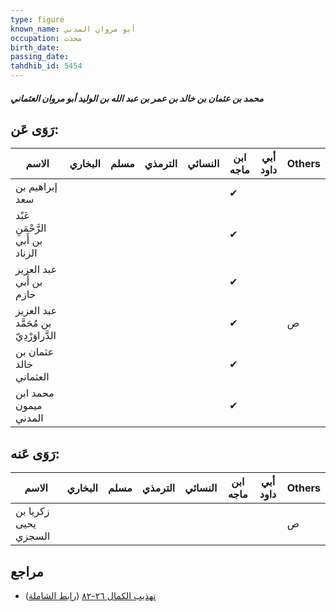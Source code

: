 ```yaml
---
type: figure
known_name: أبو مروان المدني
occupation: محدث
birth_date:
passing_date:
tahdhib_id: 5454
---
```

##### محمد بن عثمان بن خالد بن عمر بن عبد الله بن الوليد أبو مروان العثماني

## رَوَى عَن:
| الاسم                                  | البخاري | مسلم | الترمذي | النسائي | ابن ماجه | أبي داود | Others |
| -------------------------------------- | ------- | ---- | ------- | ------- | -------- | -------- | ------ |
| إبراهيم بن سعد                         |         |      |         |         | ✔        |          |        |
| عَبْد الرَّحْمَنِ بن أَبي الزناد       |         |      |         |         | ✔        |          |        |
| عبد العزيز بن أَبي حازم                |         |      |         |         | ✔        |          |        |
| عبد العزيز بن مُحَمَّد الدَّراوَرْدِيّ |         |      |         |         | ✔        |          | ص      |
| عثمان بن خالد العثماني                 |         |      |         |         | ✔        |          |        |
| محمد ابن ميمون المدني                  |         |      |         |         | ✔        |          |        |
## رَوَى عَنه:
| الاسم                | البخاري | مسلم | الترمذي | النسائي | ابن ماجه | أبي داود | Others |
| -------------------- | ------- | ---- | ------- | ------- | -------- | -------- | ------ |
| زكريا بن يحيى السجزي |         |      |         |         |          |          | ص      |
## مراجع
- [تهذيب الكمال ٢٦-٨٢](obsidian://open?vault=Tahdhib-al-Kamal&file=Figures/٥٤٥٤-محمد%20بن%20عثمان%20بن%20خالد%20بن%20عمر%20بن%20عبد%20الله%20بن%20الوليد%20أبو%20مروان%20العثماني) ([رابط الشاملة](https://shamela.ws/book/3722/13830))